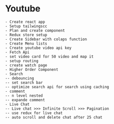 # Youtube

    - Create react app
    - Setup tailwingscc
    - Plan and create component
    - Redux store setup
    - Create Sidebar with colaps function
    - Create Menu lists
    - Create youtube video api key
    - Fetch Api
    - set video card for 50 video and map it
    - setup routing
    - create watch page
    - Higher Order Component
    - Search
    -- debouncing
    -- set search bar
    -- optimize search api for search using caching
    - comment
    -- n level nested
    -- expande comment
    - Live Chat
    -- Live chat >>> Infinite Scroll >>> Pagination
    -- use redux for live chat
    -- auto scroll and delete chat after 25 chat
